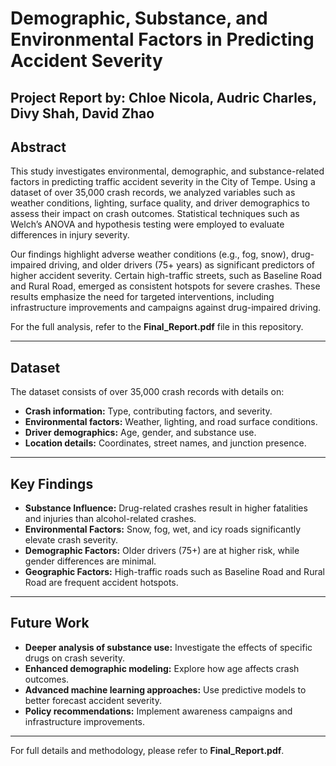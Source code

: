 # Demographic, Substance, and Environmental Factors in Predicting Accident Severity

## Project Report by: Chloe Nicola, Audric Charles, Divy Shah, David Zhao

## Abstract
This study investigates environmental, demographic, and substance-related factors in predicting traffic accident severity in the City of Tempe. Using a dataset of over 35,000 crash records, we analyzed variables such as weather conditions, lighting, surface quality, and driver demographics to assess their impact on crash outcomes. Statistical techniques such as Welch’s ANOVA and hypothesis testing were employed to evaluate differences in injury severity.

Our findings highlight adverse weather conditions (e.g., fog, snow), drug-impaired driving, and older drivers (75+ years) as significant predictors of higher accident severity. Certain high-traffic streets, such as Baseline Road and Rural Road, emerged as consistent hotspots for severe crashes. These results emphasize the need for targeted interventions, including infrastructure improvements and campaigns against drug-impaired driving.

For the full analysis, refer to the **Final_Report.pdf** file in this repository.

---

## Dataset
The dataset consists of over 35,000 crash records with details on:
- **Crash information:** Type, contributing factors, and severity.
- **Environmental factors:** Weather, lighting, and road surface conditions.
- **Driver demographics:** Age, gender, and substance use.
- **Location details:** Coordinates, street names, and junction presence.

---

## Key Findings
- **Substance Influence:** Drug-related crashes result in higher fatalities and injuries than alcohol-related crashes.
- **Environmental Factors:** Snow, fog, wet, and icy roads significantly elevate crash severity.
- **Demographic Factors:** Older drivers (75+) are at higher risk, while gender differences are minimal.
- **Geographic Factors:** High-traffic roads such as Baseline Road and Rural Road are frequent accident hotspots.

---

## Future Work
- **Deeper analysis of substance use:** Investigate the effects of specific drugs on crash severity.
- **Enhanced demographic modeling:** Explore how age affects crash outcomes.
- **Advanced machine learning approaches:** Use predictive models to better forecast accident severity.
- **Policy recommendations:** Implement awareness campaigns and infrastructure improvements.

---

For full details and methodology, please refer to **Final_Report.pdf**.
